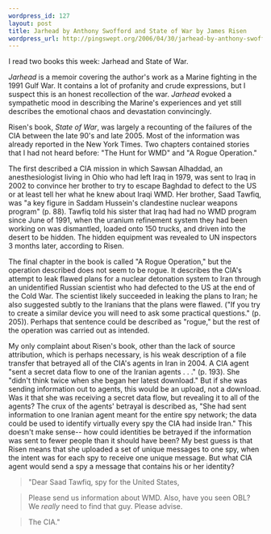 ```yaml
--- 
wordpress_id: 127
layout: post
title: Jarhead by Anthony Swofford and State of War by James Risen
wordpress_url: http://pingswept.org/2006/04/30/jarhead-by-anthony-swofford-and-state-of-war-by-james-risen/
---
```

I read two books this week: Jarhead and State of War.

*Jarhead* is a memoir covering the author's work as a Marine fighting in the 1991 Gulf War. It contains a lot of profanity and crude expressions, but I suspect this is an honest recollection of the war. *Jarhead* evoked a sympathetic mood in describing the Marine's experiences and yet still describes the emotional chaos and devastation convincingly.

Risen's book, *State of War*, was largely a recounting of the failures of the CIA between the late 90's and late 2005. Most of the information was already reported in the New York Times. Two chapters contained stories that I had not heard before: "The Hunt for WMD" and "A Rogue Operation."

The first described a CIA mission in which Sawsan Alhaddad, an anesthesiologist living in Ohio who had left Iraq in 1979, was sent to Iraq in 2002 to convince her brother to try to escape Baghdad to defect to the US or at least tell her what he knew about Iraqi WMD. Her brother, Saad Tawfiq, was "a key figure in Saddam Hussein's clandestine nuclear weapons program" (p. 88). Tawfiq told his sister that Iraq had had no WMD program since June of 1991, when the uranium refinement system they had been working on was dismantled, loaded onto 150 trucks, and driven into the desert to be hidden. The hidden equipment was revealed to UN inspectors 3 months later, according to Risen.

The final chapter in the book is called "A Rogue Operation," but the operation described does not seem to be rogue. It describes the CIA's attempt to leak flawed plans for a nuclear detonation system to Iran through an unidentified Russian scientist who had defected to the US at the end of the Cold War. The scientist likely succeeded in leaking the plans to Iran; he also suggested subtly to the Iranians that the plans were flawed. ("If you try to create a similar device you will need to ask some practical questions." (p. 205)). Perhaps that sentence could be described as "rogue," but the rest of the operation was carried out as intended.

My only complaint about Risen's book, other than the lack of source attribution, which is perhaps necessary, is his weak description of a file transfer that betrayed all of the CIA's agents in Iran in 2004. A CIA agent "sent a secret data flow to one of the Iranian agents . . ." (p. 193). She "didn't think twice when she began her latest download." But if she was sending information out to agents, this would be an upload, not a download. Was it that she was receiving a secret data flow, but revealing it to all of the agents? The crux of the agents' betrayal is described as, "She had sent information to one Iranian agent meant for the entire spy network; the data could be used to identify virtually every spy the CIA had inside Iran." This doesn't make sense-- how could identities be betrayed if the information was sent to fewer people than it should have been? My best guess is that Risen means that she uploaded a set of unique messages to one spy, when the intent was for each spy to receive one unique message. But what CIA agent would send a spy a message that contains his or her identity?
> "Dear Saad Tawfiq, spy for the United States,

> Please send us information about WMD. Also, have you seen OBL? We *really* need to find that guy. Please advise.

> The CIA."
